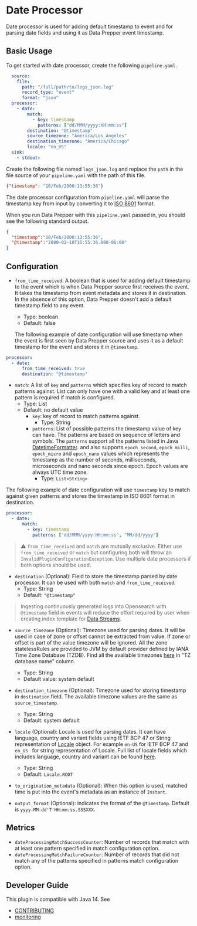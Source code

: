 # Date Processor

Date processor is used for adding default timestamp to event and for parsing date fields and using it as Data Prepper event timestamp.

## Basic Usage
To get started with date processor, create the following `pipeline.yaml`.

```yaml
  source:
    file:
      path: "/full/path/to/logs_json.log"
      record_type: "event"
      format: "json"
  processor:          
    - date:
        match:
          - key: timestamp
            patterns: ["dd/MMM/yyyy:HH:mm:ss"] 
        destination: "@timestamp"
        source_timezone: "America/Los_Angeles"
        destination_timezone: "America/Chicago"
        locale: "en_US"
  sink:
    - stdout:
```
Create the following file named `logs_json.log` and replace the `path` in the file source of your `pipeline.yaml` with the path of this file.

```json
{"timestamp": "10/Feb/2000:13:55:36"}
```

The date processor configuration from `pipeline.yaml` will parse the timestamp key from input by converting it to [ISO 8601](https://en.wikipedia.org/wiki/ISO_8601) format.

When you run Data Prepper with this `pipeline.yaml` passed in, you should see the following standard output.
```json
{
  "timestamp":"10/Feb/2000:13:55:36",
  "@timestamp":"2000-02-10T15:55:36.000-06:00"
}
```

## Configuration

* `from_time_received`: A boolean that is used for adding default timestamp to the event which is when Data Prepper source first receives 
  the event. It takes the timestamp from event metadata and stores it in destination. In the absence of this option, Data Prepper doesn't 
  add a default timestamp field to any event.
  
  * Type: boolean
  * Default: false

  The following example of date configuration will use timestamp when the event is first seen by Data Prepper source and uses it as a 
  default timestamp for the event and stores it in `@timestamp`.
```yaml
processor:
  - date:
      from_time_received: true
      destination: "@timestamp"
```

* `match`: A list of `key` and `patterns` which specifies key of record to match patterns against. List can only have one with a 
valid key and at least one pattern is required if match is configured.
  * Type: List
  * Default: no default value
    * `key`: key of record to match patterns against.
      * Type: String
    * `patterns`: List of possible patterns the timestamp value of key can have. The patterns are based on sequence of letters and symbols. 
      The `patterns` support all the patterns listed in Java 
      [DatetimeFormatter](https://docs.oracle.com/javase/8/docs/api/java/time/format/DateTimeFormatter.html).
      and also supports `epoch_second`, `epoch_milli`, `epoch_micro` and `epoch_nano` values which represents the timestamp as the number of seconds, milliseconds, microseconds and nano seconds since epoch. Epoch values are always UTC time zone.
      * Type: `List<String>`

The following example of date configuration will use `timestamp` key to match against given patterns and stores the timestamp in ISO 8601
format in destination. 
```yaml
processor:
  - date:
      match:
        - key: timestamp
          patterns: ["dd/MMM/yyyy:HH:mm:ss", "MM/dd/yyyy"]
```
> :warning: `from_time_received` and `match` are mutually exclusive. Either use `from_time_received` or `match` but configuring both will
> throw an `InvalidPluginConfigurationException`. Use multiple date processors if both options should be used.
* `destination` (Optional): Field to store the timestamp parsed by date processor. It can be used with both `match` and `from_time_received`.
  * Type: String
  * Default: `"@timestamp"`
  
> Ingesting continuously generated logs into Opensearch with `@timestamp` field in events will reduce the effort required by user when 
> creating index template for [Data Streams](https://opensearch.org/docs/latest/opensearch/data-streams/#step-1-create-an-index-template). 
* `source_timezone` (Optional): Timezone used for parsing dates. It will be used in case of zone or offset cannot be extracted from value. 
  If zone or offset is part of the value timezone will be ignored. 
  All the zone statelessRules are provided to JVM by default provider defined by
  IANA Time Zone Database (TZDB). Find all the available timezones [here](https://en.wikipedia.org/wiki/List_of_tz_database_time_zones#List) 
  in "TZ database name" column.
  * Type: String
  * Default value: system default

* `destination_timezone` (Optional): Timezone used for storing timestamp in `destination` field. The available timezone values are the same as `source_timestamp`.
  * Type: String
  * Default: system default

* `locale` (Optional): Locale is used for parsing dates. It can have language, country and variant fields using IETF BCP 47 or String 
  representation of [Locale](https://docs.oracle.com/javase/8/docs/api/java/util/Locale.html) object. For example `en-US` for IETF BCP 47 and 
  `en_US ` for string representation of Locale.
  Full list of locale fields which includes language, country and variant can be found [here](https://www.iana.org/assignments/language-subtag-registry/language-subtag-registry).
    * Type: String
    * Default: `Locale.ROOT`

* `to_origination_metadata` (Optional): When this option is used, matched time is put into the event's metadata as an instance of `Instant`.

* `output_format` (Optional): indicates the format of the `@timestamp`. Default is `yyyy-MM-dd'T'HH:mm:ss.SSSXXX`.

## Metrics

* `dateProcessingMatchSuccessCounter`: Number of records that match with at least one pattern specified in match configuration option.
* `dateProcessingMatchFailureCounter`: Number of records that did not match any of the patterns specified in patterns match configuration option.

## Developer Guide
This plugin is compatible with Java 14. See
* [CONTRIBUTING](https://github.com/opensearch-project/data-prepper/blob/main/CONTRIBUTING.md)
* [monitoring](https://github.com/opensearch-project/data-prepper/blob/main/docs/monitoring.md)
